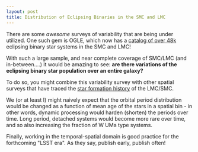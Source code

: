```yaml
---
layout: post
title: Distribution of Eclipsing Binaries in the SMC and LMC
---
```


There are some *awesome* surveys of variability that are being under utilized. One such gem is OGLE, which now has a [catalog of over 48k](https://arxiv.org/abs/1612.06394) eclipsing binary star systems in the SMC and LMC!

With such a large sample, and near complete coverage of SMC/LMC (and in-between....) it would be amazing to see: **are there variations of the eclipsing binary star population over an entire galaxy?**

To do so, you might combine this variability survey with other spatial surveys that have traced the [star formation history](https://arxiv.org/abs/0908.1422) of the LMC/SMC.

We (or at least I) might naively expect that the orbital period distribution would be changed as a function of mean age of the stars in a spatial bin - in other words, dynamic processing would harden (shorten) the periods over time. Long period, detached systems would become more rare over time, and so also increasing the fraction of W UMa type systems.

Finally, working in the temporal-spatial domain is good practice for the forthcoming "LSST era". As they say, publish early, publish often!

